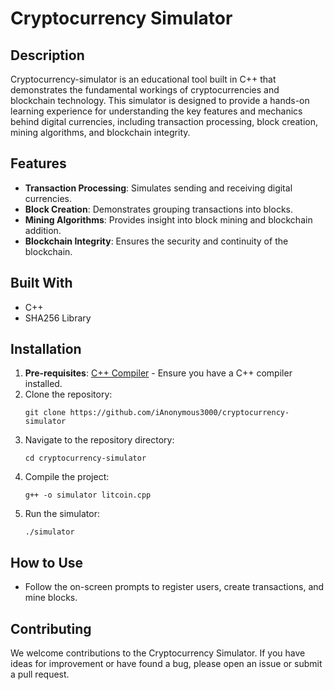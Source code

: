 # Cryptocurrency Simulator

## Description
Cryptocurrency-simulator is an educational tool built in C++ that demonstrates the fundamental workings of cryptocurrencies and blockchain technology. This simulator is designed to provide a hands-on learning experience for understanding the key features and mechanics behind digital currencies, including transaction processing, block creation, mining algorithms, and blockchain integrity.

## Features
- **Transaction Processing**: Simulates sending and receiving digital currencies.
- **Block Creation**: Demonstrates grouping transactions into blocks.
- **Mining Algorithms**: Provides insight into block mining and blockchain addition.
- **Blockchain Integrity**: Ensures the security and continuity of the blockchain.

## Built With
- C++ 
- SHA256 Library
  
## Installation
1. **Pre-requisites**: [C++ Compiler](https://gcc.gnu.org/install/) - Ensure you have a C++ compiler installed.
2. Clone the repository:
   ```
   git clone https://github.com/iAnonymous3000/cryptocurrency-simulator
   ```
3. Navigate to the repository directory:
   ```
   cd cryptocurrency-simulator
   ```
4. Compile the project:
   ```
   g++ -o simulator litcoin.cpp
   ```
5. Run the simulator:
   ```
   ./simulator
   ```

## How to Use
- Follow the on-screen prompts to register users, create transactions, and mine blocks.

## Contributing
We welcome contributions to the Cryptocurrency Simulator. If you have ideas for improvement or have found a bug, please open an issue or submit a pull request.
